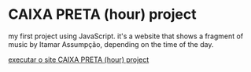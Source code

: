 <h1>CAIXA PRETA (hour) project</h1>

my first project using JavaScript. it's a website that shows a fragment of music by Itamar Assumpção, depending on the time of the day.

<a href="#">executar o site CAIXA PRETA (hour) project</a>